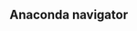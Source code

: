 ## Anaconda navigator



<!-- ## Here you can download the introductory python notebook

[Download 1_Golfpakker_Put.ipynb](1_Golfpakket_Put.ipynb) -->